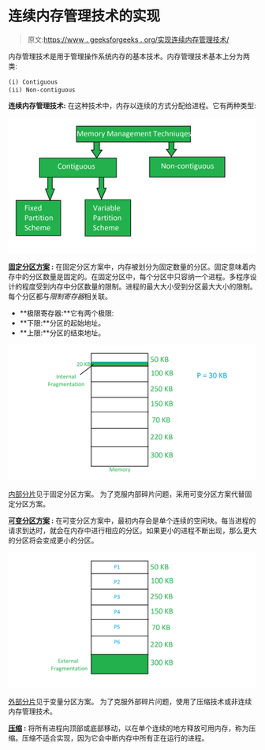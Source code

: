 # 连续内存管理技术的实现

> 原文:[https://www . geeksforgeeks . org/实现连续内存管理技术/](https://www.geeksforgeeks.org/implementation-of-contiguous-memory-management-techniques/)

内存管理技术是用于管理操作系统内存的基本技术。内存管理技术基本上分为两类:

```
(i) Contiguous
(ii) Non-contiguous 
```

**连续内存管理技术:**
在这种技术中，内存以连续的方式分配给进程。它有两种类型:

![](img/7894ab886f7fee1023edf4709cb67b71.png)

**[固定分区方案](https://www.geeksforgeeks.org/fixed-or-static-partitioning-in-operating-system/) :**
在固定分区方案中，内存被划分为固定数量的分区。固定意味着内存中的分区数量是固定的。在固定分区中，每个分区中只容纳一个进程。多程序设计的程度受到内存中分区数量的限制。进程的最大大小受到分区最大大小的限制。每个分区都与*限制寄存器*相关联。

*   **极限寄存器:**它有两个极限:
*   **下限:**分区的起始地址。
*   **上限:**分区的结束地址。

![](img/f34463fb0a60fd29aa7f3c90bc72e334.png)

[内部分片](https://www.geeksforgeeks.org/difference-between-internal-and-external-fragmentation/)见于固定分区方案。
为了克服内部碎片问题，采用可变分区方案代替固定分区方案。

**[可变分区方案](https://www.geeksforgeeks.org/variable-or-dynamic-partitioning-in-operating-system/) :**
在可变分区方案中，最初内存会是单个连续的空闲块。每当进程的请求到达时，就会在内存中进行相应的分区。如果更小的进程不断出现，那么更大的分区将会变成更小的分区。

![](img/229988f9fa95f31bc1030e56e33b2efd.png)

[外部分片](https://www.geeksforgeeks.org/difference-between-internal-and-external-fragmentation/)见于变量分区方案。
为了克服外部碎片问题，使用了压缩技术或非连续内存管理技术。

**[压缩](https://practice.geeksforgeeks.org/problems/what-is-compaction-is-os) :**
将所有进程向顶部或底部移动，以在单个连续的地方释放可用内存，称为压缩。压缩不适合实现，因为它会中断内存中所有正在运行的进程。